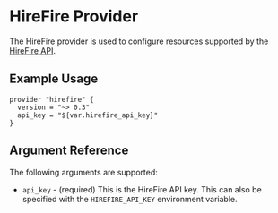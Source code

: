 # HireFire Provider

The HireFire provider is used to configure resources supported by the
[HireFire API].

[HireFire API]: https://docs.hirefire.io/

## Example Usage

```hcl
provider "hirefire" {
  version = "~> 0.3"
  api_key = "${var.hirefire_api_key}"
}
```

## Argument Reference

The following arguments are supported:

- `api_key` - (required) This is the HireFire API key. This can also be
  specified with the `HIREFIRE_API_KEY` environment variable.

